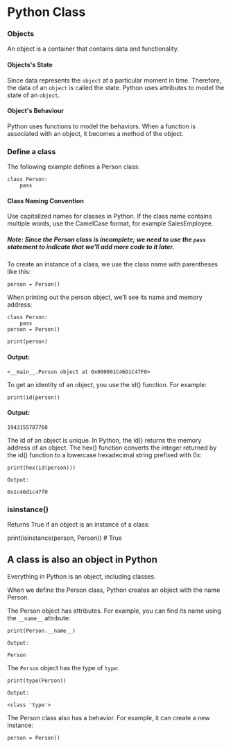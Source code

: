 # Python Class

### Objects

An object is a container that contains data and functionality.


#### Objects's State

Since data represents the ``object`` at a particular moment in time. Therefore, the data of an ``object`` is called the state. Python uses attributes to model the state of an ``object``.

#### Object's Behaviour

Python uses functions to model the behaviors. When a function is associated with an object, it becomes a method of the object.


### Define a class

The following example defines a Person class:

```
class Person:
    pass
```

#### Class Naming Convention
 
 Use capitalized names for classes in Python. If the class name contains multiple words, use the CamelCase format, for example SalesEmployee.

##### Note: Since the Person class is incomplete; we need to use the ``pass`` statement to indicate that we’ll add more code to it later.

To create an instance of a class, we use the class name with parentheses like this:

``person = Person()``

When printing out the person object, we’ll see its name and memory address:

```
class Person:
    pass
person = Person()

print(person)
```

#### Output:

```
<__main__.Person object at 0x000001C46D1C47F0>
```

To get an identity of an object, you use the id() function. For example:

```
print(id(person))
```

#### Output:

```
1943155787760
```

The id of an object is unique. In Python, the id() returns the memory address of an object. The hex() function converts the integer returned by the id() function to a lowercase hexadecimal string prefixed with 0x:

```
print(hex(id(person)))

Output:

0x1c46d1c47f0

```
### isinstance()

Returns True if an object is an instance of a class:

print(isinstance(person, Person))  # True

## A class is also an object in Python

Everything in Python is an object, including classes.

When we define the Person class, Python creates an object with the name Person. 

The Person object has attributes. For example, you can find its name using the ``__name__`` attribute:

```
print(Person.__name__)

Output:

Person
```

The ``Person`` object has the type of ``type``:

```
print(type(Person))

Output:

<class 'type'>
```

The Person class also has a behavior. 
For example, it can create a new instance:

``person = Person()``


